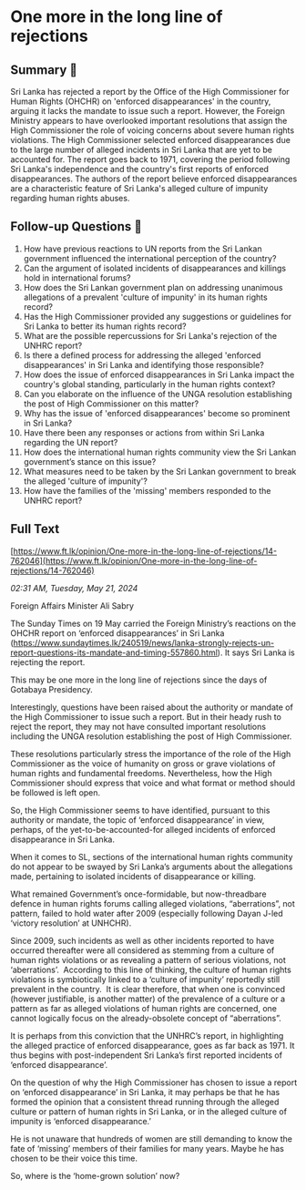 # One more in the long line of rejections

## Summary 🤖

Sri Lanka has rejected a report by the Office of the High Commissioner for Human Rights (OHCHR) on 'enforced disappearances' in the country, arguing it lacks the mandate to issue such a report. However, the Foreign Ministry appears to have overlooked important resolutions that assign the High Commissioner the role of voicing concerns about severe human rights violations. The High Commissioner selected enforced disappearances due to the large number of alleged incidents in Sri Lanka that are yet to be accounted for. The report goes back to 1971, covering the period following Sri Lanka's independence and the country's first reports of enforced disappearances. The authors of the report believe enforced disappearances are a characteristic feature of Sri Lanka's alleged culture of impunity regarding human rights abuses.


## Follow-up Questions 🤖

1. How have previous reactions to UN reports from the Sri Lankan government influenced the international perception of the country?
2. Can the argument of isolated incidents of disappearances and killings hold in international forums?
3. How does the Sri Lankan government plan on addressing unanimous allegations of a prevalent 'culture of impunity' in its human rights record?
4. Has the High Commissioner provided any suggestions or guidelines for Sri Lanka to better its human rights record?
5. What are the possible repercussions for Sri Lanka's rejection of the UNHRC report?
6. Is there a defined process for addressing the alleged 'enforced disappearances' in Sri Lanka and identifying those responsible?
7. How does the issue of enforced disappearances in Sri Lanka impact the country's global standing, particularly in the human rights context?
8. Can you elaborate on the influence of the UNGA resolution establishing the post of High Commissioner on this matter?
9. Why has the issue of 'enforced disappearances' become so prominent in Sri Lanka?
10. Have there been any responses or actions from within Sri Lanka regarding the UN report? 
11. How does the international human rights community view the Sri Lankan government’s stance on this issue?
12. What measures need to be taken by the Sri Lankan government to break the alleged 'culture of impunity'? 
13. How have the families of the 'missing' members responded to the UNHRC report?

## Full Text

[https://www.ft.lk/opinion/One-more-in-the-long-line-of-rejections/14-762046](https://www.ft.lk/opinion/One-more-in-the-long-line-of-rejections/14-762046)

*02:31 AM, Tuesday, May 21, 2024*

Foreign Affairs Minister Ali Sabry

The Sunday Times on 19 May carried the Foreign Ministry’s reactions on the OHCHR report on ‘enforced disappearances’ in Sri Lanka (https://www.sundaytimes.lk/240519/news/lanka-strongly-rejects-un-report-questions-its-mandate-and-timing-557860.html). It says Sri Lanka is rejecting the report.

This may be one more in the long line of rejections since the days of Gotabaya Presidency.

Interestingly, questions have been raised about the authority or mandate of the High Commissioner to issue such a report. But in their heady rush to reject the report, they may not have consulted important resolutions including the UNGA resolution establishing the post of High Commissioner.

These resolutions particularly stress the importance of the role of the High Commissioner as the voice of humanity on gross or grave violations of human rights and fundamental freedoms. Nevertheless, how the High Commissioner should express that voice and what format or method should be followed is left open.

So, the High Commissioner seems to have identified, pursuant to this authority or mandate, the topic of ‘enforced disappearance’ in view, perhaps, of the yet-to-be-accounted-for alleged incidents of enforced disappearance in Sri Lanka.

When it comes to SL, sections of the international human rights community do not appear to be swayed by Sri Lanka’s arguments about the allegations made, pertaining to isolated incidents of disappearance or killing.

What remained Government’s once-formidable, but now-threadbare defence in human rights forums calling alleged violations, “aberrations”, not pattern, failed to hold water after 2009 (especially following Dayan J-led ‘victory resolution’ at UNHCHR).

Since 2009, such incidents as well as other incidents reported to have occurred thereafter were all considered as stemming from a culture of human rights violations or as revealing a pattern of serious violations, not ‘aberrations’.  According to this line of thinking, the culture of human rights violations is symbiotically linked to a ‘culture of impunity’ reportedly still prevalent in the country.  It is clear therefore, that when one is convinced (however justifiable, is another matter) of the prevalence of a culture or a pattern as far as alleged violations of human rights are concerned, one cannot logically focus on the already-obsolete concept of “aberrations”.

It is perhaps from this conviction that the UNHRC’s report, in highlighting the alleged practice of enforced disappearance, goes as far back as 1971. It thus begins with post-independent Sri Lanka’s first reported incidents of ‘enforced disappearance’.

On the question of why the High Commissioner has chosen to issue a report on ‘enforced disappearance’ in Sri Lanka, it may perhaps be that he has formed the opinion that a consistent thread running through the alleged culture or pattern of human rights in Sri Lanka, or in the alleged culture of impunity is ‘enforced disappearance.’

He is not unaware that hundreds of women are still demanding to know the fate of ‘missing’ members of their families for many years. Maybe he has chosen to be their voice this time.

So, where is the ‘home-grown solution’ now?

